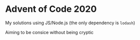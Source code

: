 # Advent of Code 2020

My solutions using JS/Node.js (the only dependency is `lodash`)

Aiming to be consice without being cryptic

